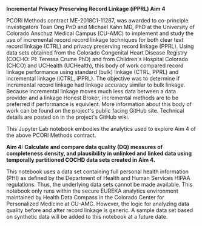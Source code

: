 **Incremental Privacy Preserving Record Linkage (iPPRL) Aim 4**

PCORI Methods contract ME-2018C1-11287, was awarded to co-principle investigators Toan Ong PnD and Michael Kahn MD, PhD at the University of Colorado Anschuz Medical Campus (CU-AMC) to implement and study the use of incremental record record linkage techniques for both clear text record linkage (CTRL) and privacy preserving record linkage (PPRL). Using data sets obtained from the Colorado Congenital Heart Disease Registry (COCHO: PI: Teressa Crume PhD) and from Children's Hospital Colorado (CHCO) and UCHealth (UCHealth), this body of work compared record linkage performance using standard (bulk) linkage (CTRL, PPRL) and incremental linkage (iCTRL, iPPRL). The objective was to determine if incremental record linkage had linkage accuracy similar to bulk linkage. Because incremental linkage moves much less data between a data provider and a linkage Honest Broker, incremental methods are to be preferred if performance is equivlent. More information about this body of work can be found on the project's public facing GitHub site. Technical details are posted on in the project's GitHub wiki.

This Jupyter Lab notebook embodies the analytics used to explore Aim 4 of the above PCORI Methods contract.

**Aim 4: Calculate and compare data quality (DQ) measures of completeness density, and plausibility in unlinked and linked data using temporally partitioned COCHD data sets created in Aim 4.**

This notebook uses a data set containing full personal health information (PHI) as defined by the Department of Health and Human Services HIPAA regulations. Thus, the underlying data sets cannot be made available. This notebook only runs within the secure EUREKA analytics environment maintained by Health Data Compass in the Colorado Center for Personalized Medicine at CU-AMC. However, the logic for analyzing data quality before and after record linkage is generic. A sample data set based on synthetic data will be added to this notebook at a future date.
